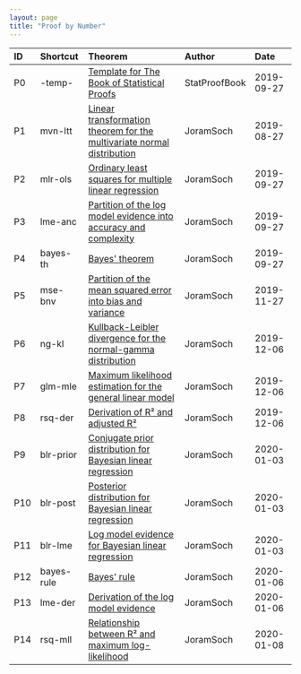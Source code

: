 ```yaml
---
layout: page
title: "Proof by Number"
---
```



| ID | Shortcut | Theorem | Author | Date |
|:-- |:-------- |:------- |:------ |:---- |
| P0 | -temp- | [Template for The Book of Statistical Proofs](/Proofs/-temp-.html) | StatProofBook | 2019-09-27 |
| P1 | mvn-ltt | [Linear transformation theorem for the multivariate normal distribution](/Proofs/mvn-ltt.html) | JoramSoch | 2019-08-27 |
| P2 | mlr-ols | [Ordinary least squares for multiple linear regression](/Proofs/mlr-ols.html) | JoramSoch | 2019-09-27 |
| P3 | lme-anc | [Partition of the log model evidence into accuracy and complexity](/Proofs/lme-anc.html) | JoramSoch | 2019-09-27 |
| P4 | bayes-th | [Bayes' theorem](/Proofs/bayes-th.html) | JoramSoch | 2019-09-27 |
| P5 | mse-bnv | [Partition of the mean squared error into bias and variance](/Proofs/mse-bnv.html) | JoramSoch | 2019-11-27 |
| P6 | ng-kl | [Kullback-Leibler divergence for the normal-gamma distribution](/Proofs/ng-kl.html) | JoramSoch | 2019-12-06 |
| P7 | glm-mle | [Maximum likelihood estimation for the general linear model](/Proofs/glm-mle.html) | JoramSoch | 2019-12-06 |
| P8 | rsq-der | [Derivation of R² and adjusted R²](/Proofs/rsq-der.html) | JoramSoch | 2019-12-06 |
| P9 | blr-prior | [Conjugate prior distribution for Bayesian linear regression](/Proofs/blr-prior.html) | JoramSoch | 2020-01-03 |
| P10 | blr-post | [Posterior distribution for Bayesian linear regression](/Proofs/blr-post.html) | JoramSoch | 2020-01-03 |
| P11 | blr-lme | [Log model evidence for Bayesian linear regression](/Proofs/blr-lme.html) | JoramSoch | 2020-01-03 |
| P12 | bayes-rule | [Bayes' rule](/Proofs/bayes-rule.html) | JoramSoch | 2020-01-06 |
| P13 | lme-der | [Derivation of the log model evidence](/Proofs/lme-der.html) | JoramSoch | 2020-01-06 |
| P14 | rsq-mll | [Relationship between R² and maximum log-likelihood](/Proofs/rsq-mll.html) | JoramSoch | 2020-01-08 |
